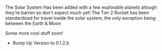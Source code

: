 The Solar System Has been added with a few explorable planets altough they're barren so don't expect much yet!
The Tier 2 Rocket has been standardized for travel inside the solar system, the only exception being between the Earth & Moon

Some more cool stuff soon!

- Bump Up Version to 0.1.2.b